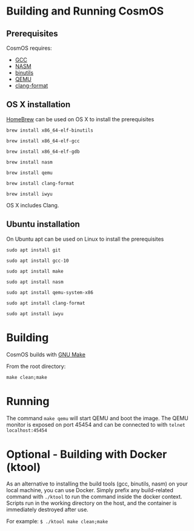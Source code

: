 # Building and Running CosmOS

## Prerequisites

CosmOS requires:

- [GCC](https://gcc.gnu.org/)
- [NASM](http://nasm.us/)
- [binutils](https://www.gnu.org/software/binutils/)
- [QEMU](https://www.qemu.org/)
- [clang-format](https://clang.llvm.org/docs/ClangFormat.html)

## OS X installation

[HomeBrew](https://brew.sh/) can be used on OS X to install the prerequisites

`brew install x86_64-elf-binutils`

`brew install x86_64-elf-gcc`

`brew install x86_64-elf-gdb`

`brew install nasm`

`brew install qemu`

`brew install clang-format`

`brew install iwyu`

OS X includes Clang.

## Ubuntu installation

On Ubuntu apt can be used on Linux to install the prerequisites

`sudo apt install git`

`sudo apt install gcc-10`

`sudo apt install make`

`sudo apt install nasm`

`sudo apt install qemu-system-x86`

`sudo apt install clang-format`

`sudo apt install iwyu`

# Building

CosmOS builds with [GNU Make](https://www.gnu.org/software/make/)

From the root directory:

`make clean;make`

# Running

The command `make qemu` will start QEMU and boot the image. The QEMU monitor is exposed on port 45454 and can be connected to with `telnet localhost:45454`

# Optional - Building with Docker (ktool)

As an alternative to installing the build tools (gcc, binutils, nasm) on your local machine, you can use Docker. Simply prefix any build-related command with `./ktool` to run the command inside the docker context. Scripts run in the working directory on the host, and the container is immediately destroyed after use.

For example:
`$ ./ktool make clean;make`
